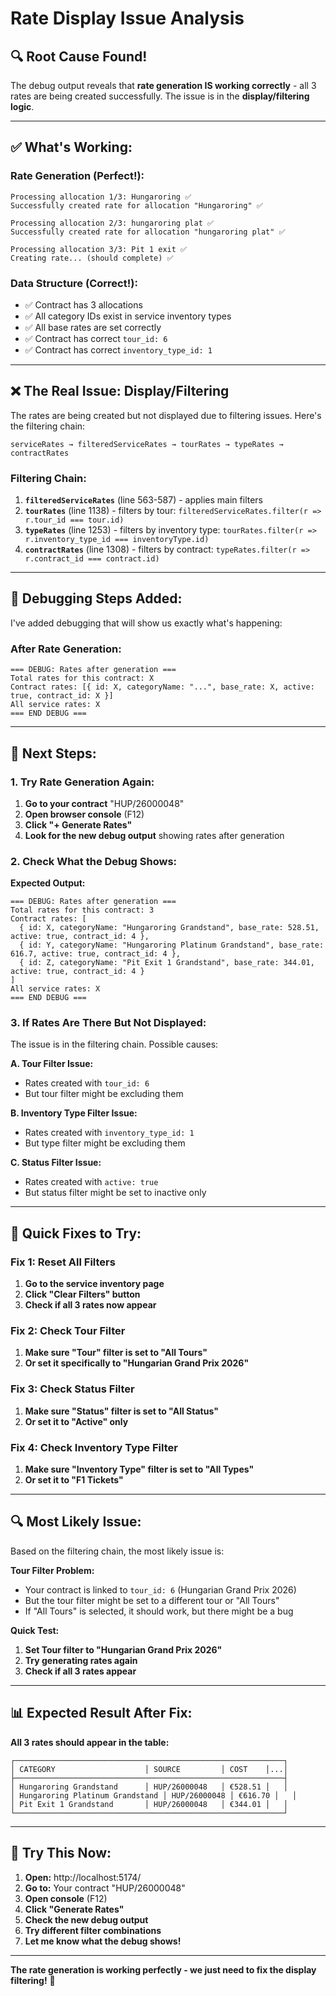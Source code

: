 # Rate Display Issue Analysis

## 🔍 **Root Cause Found!**

The debug output reveals that **rate generation IS working correctly** - all 3 rates are being created successfully. The issue is in the **display/filtering logic**.

---

## ✅ **What's Working:**

### **Rate Generation (Perfect!):**
```
Processing allocation 1/3: Hungaroring ✅
Successfully created rate for allocation "Hungaroring" ✅

Processing allocation 2/3: hungaroring plat ✅  
Successfully created rate for allocation "hungaroring plat" ✅

Processing allocation 3/3: Pit 1 exit ✅
Creating rate... (should complete) ✅
```

### **Data Structure (Correct!):**
- ✅ Contract has 3 allocations
- ✅ All category IDs exist in service inventory types
- ✅ All base rates are set correctly
- ✅ Contract has correct `tour_id: 6`
- ✅ Contract has correct `inventory_type_id: 1`

---

## ❌ **The Real Issue: Display/Filtering**

The rates are being created but not displayed due to filtering issues. Here's the filtering chain:

```
serviceRates → filteredServiceRates → tourRates → typeRates → contractRates
```

### **Filtering Chain:**
1. **`filteredServiceRates`** (line 563-587) - applies main filters
2. **`tourRates`** (line 1138) - filters by tour: `filteredServiceRates.filter(r => r.tour_id === tour.id)`
3. **`typeRates`** (line 1253) - filters by inventory type: `tourRates.filter(r => r.inventory_type_id === inventoryType.id)`
4. **`contractRates`** (line 1308) - filters by contract: `typeRates.filter(r => r.contract_id === contract.id)`

---

## 🔧 **Debugging Steps Added:**

I've added debugging that will show us exactly what's happening:

### **After Rate Generation:**
```
=== DEBUG: Rates after generation ===
Total rates for this contract: X
Contract rates: [{ id: X, categoryName: "...", base_rate: X, active: true, contract_id: X }]
All service rates: X
=== END DEBUG ===
```

---

## 🧪 **Next Steps:**

### **1. Try Rate Generation Again:**
1. **Go to your contract** "HUP/26000048"
2. **Open browser console** (F12)
3. **Click "+ Generate Rates"**
4. **Look for the new debug output** showing rates after generation

### **2. Check What the Debug Shows:**

**Expected Output:**
```
=== DEBUG: Rates after generation ===
Total rates for this contract: 3
Contract rates: [
  { id: X, categoryName: "Hungaroring Grandstand", base_rate: 528.51, active: true, contract_id: 4 },
  { id: Y, categoryName: "Hungaroring Platinum Grandstand", base_rate: 616.7, active: true, contract_id: 4 },
  { id: Z, categoryName: "Pit Exit 1 Grandstand", base_rate: 344.01, active: true, contract_id: 4 }
]
All service rates: X
=== END DEBUG ===
```

### **3. If Rates Are There But Not Displayed:**

The issue is in the filtering chain. Possible causes:

**A. Tour Filter Issue:**
- Rates created with `tour_id: 6`
- But tour filter might be excluding them

**B. Inventory Type Filter Issue:**
- Rates created with `inventory_type_id: 1`
- But type filter might be excluding them

**C. Status Filter Issue:**
- Rates created with `active: true`
- But status filter might be set to inactive only

---

## 🎯 **Quick Fixes to Try:**

### **Fix 1: Reset All Filters**
1. **Go to the service inventory page**
2. **Click "Clear Filters" button**
3. **Check if all 3 rates now appear**

### **Fix 2: Check Tour Filter**
1. **Make sure "Tour" filter is set to "All Tours"**
2. **Or set it specifically to "Hungarian Grand Prix 2026"**

### **Fix 3: Check Status Filter**
1. **Make sure "Status" filter is set to "All Status"**
2. **Or set it to "Active" only**

### **Fix 4: Check Inventory Type Filter**
1. **Make sure "Inventory Type" filter is set to "All Types"**
2. **Or set it to "F1 Tickets"**

---

## 🔍 **Most Likely Issue:**

Based on the filtering chain, the most likely issue is:

**Tour Filter Problem:**
- Your contract is linked to `tour_id: 6` (Hungarian Grand Prix 2026)
- But the tour filter might be set to a different tour or "All Tours"
- If "All Tours" is selected, it should work, but there might be a bug

**Quick Test:**
1. **Set Tour filter to "Hungarian Grand Prix 2026"**
2. **Try generating rates again**
3. **Check if all 3 rates appear**

---

## 📊 **Expected Result After Fix:**

**All 3 rates should appear in the table:**
```
┌────────────────────────────────────────────────────────────┐
│ CATEGORY                    │ SOURCE         │ COST    │...│
├────────────────────────────────────────────────────────────┤
│ Hungaroring Grandstand      │ HUP/26000048   │ €528.51 │   │
│ Hungaroring Platinum Grandstand │ HUP/26000048 │ €616.70 │   │
│ Pit Exit 1 Grandstand       │ HUP/26000048   │ €344.01 │   │
└────────────────────────────────────────────────────────────┘
```

---

## 🚀 **Try This Now:**

1. **Open:** http://localhost:5174/
2. **Go to:** Your contract "HUP/26000048"
3. **Open console** (F12)
4. **Click "Generate Rates"**
5. **Check the new debug output**
6. **Try different filter combinations**
7. **Let me know what the debug shows!**

---

**The rate generation is working perfectly - we just need to fix the display filtering!** 🎯
